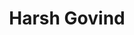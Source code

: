 ---
title: Harsh Govind
organization: Microsoft
country: USA
talk: "Lessons for the Next Machine Learning Project"
permalink: /speakers/#harsh-govind
image: /images/speakers/Harsh.Govind.jpg
---